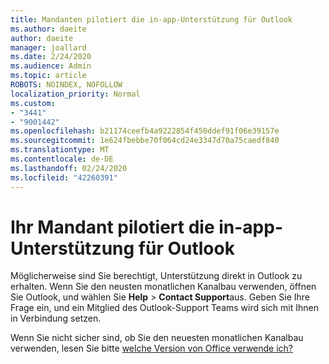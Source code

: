```yaml
---
title: Mandanten pilotiert die in-app-Unterstützung für Outlook
ms.author: daeite
author: daeite
manager: joallard
ms.date: 2/24/2020
ms.audience: Admin
ms.topic: article
ROBOTS: NOINDEX, NOFOLLOW
localization_priority: Normal
ms.custom:
- "3441"
- "9001442"
ms.openlocfilehash: b21174ceefb4a9222854f450ddef91f06e39157e
ms.sourcegitcommit: 1e624fbebbe70f064cd24e3347d70a75caedf840
ms.translationtype: MT
ms.contentlocale: de-DE
ms.lasthandoff: 02/24/2020
ms.locfileid: "42260391"
---
```

# <a name="your-tenant-is-piloting-in-app-support-for-outlook"></a>Ihr Mandant pilotiert die in-app-Unterstützung für Outlook

Möglicherweise sind Sie berechtigt, Unterstützung direkt in Outlook zu erhalten. Wenn Sie den neusten monatlichen Kanalbau verwenden, öffnen Sie Outlook, und wählen Sie **Help** > **Contact Support**aus. Geben Sie Ihre Frage ein, und ein Mitglied des Outlook-Support Teams wird sich mit Ihnen in Verbindung setzen.

Wenn Sie nicht sicher sind, ob Sie den neuesten monatlichen Kanalbau verwenden, lesen Sie bitte [welche Version von Office verwende ich?](https://support.office.com/article/932788B8-A3CE-44BF-BB09-E334518B8B19)